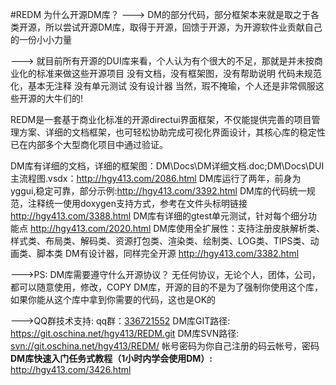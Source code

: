 #REDM
为什么开源DM库？
--->
DM的部分代码，部分框架本来就是取之于各类开源，所以尝试开源DM库，取得于开源，回馈于开源，为开源软件业贡献自己的一份小小力量
  
--->
就目前所有开源的DUI库来看，个人认为有个很大的不足，那就是并未按商业化的标准来做这些开源项目
没有文档，没有框架图，没有帮助说明
代码未规范化，基本无注释
没有单元测试
没有设计器
当然，瑕不掩瑜，个人还是非常佩服这些开源的大牛们的!
  
REDM是一套基于商业化标准的开源directui界面框架，不仅能提供完善的项目管理方案、详细的文档框架，也可轻松协助完成可视化界面设计，其核心库的稳定性已在内部多个大型商化项目中通过验证。

DM库有详细的文档，详细的框架图：DM\Docs\DM详细文档.doc;DM\Docs\DUI主流程图.vsdx：http://hgy413.com/2086.html
DM库运行了两年，前身为yggui,稳定可靠，部分示例:http://hgy413.com/3392.html
DM库的代码统一规范，注释统一使用doxygen支持方式，参考在文件头标明链接 http://hgy413.com/3388.html
DM库有详细的gtest单元测试，针对每个细分功能点 http://hgy413.com/2020.html
DM库使用全扩展性：支持注册皮肤解析类、样式类、布局类、解码类、资源打包类、渲染类、绘制类、LOG类、TIPS类、动画类、脚本类
DM有设计器，同样完全开源  http://hgy413.com/3382.html
  
  
--->PS:
DM库需要遵守什么开源协议？
  无任何协议，无论个人，团体，公司，都可以随意使用，修改，COPY DM库，开源的目的不是为了强制你使用这个库，如果你能从这个库中拿到你需要的代码，这也是OK的
  
--->QQ群技术支持:
  qq群：[336721552](http://shang.qq.com/wpa/qunwpa?idkey=a4eb76996f3c7cb6018a3ca375a5df3360ba818579f60516092edd9ed1de23a8)
DM库GIT路径:
    https://git.oschina.net/hgy413/REDM.git
DM库SVN路径:
    [svn://git.oschina.net/hgy413/REDM/](svn://git.oschina.net/hgy413/REDM/)
    帐号密码为你自己注册的码云帐号，密码
 **DM库快速入门任务式教程（1小时内学会使用DM）:** http://hgy413.com/3426.html